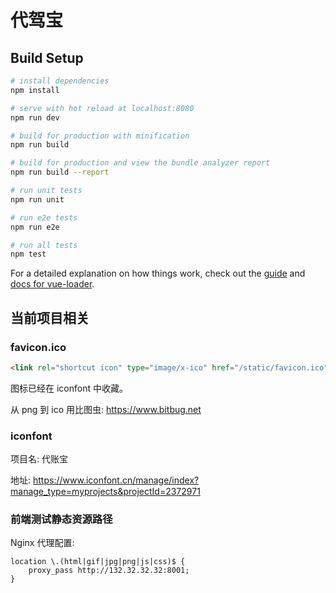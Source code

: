 # 代驾宝

## Build Setup

``` bash
# install dependencies
npm install

# serve with hot reload at localhost:8080
npm run dev

# build for production with minification
npm run build

# build for production and view the bundle analyzer report
npm run build --report

# run unit tests
npm run unit

# run e2e tests
npm run e2e

# run all tests
npm test
```

For a detailed explanation on how things work, check out the [guide](http://vuejs-templates.github.io/webpack/) and [docs for vue-loader](http://vuejs.github.io/vue-loader).

## 当前项目相关

### favicon.ico

```html
<link rel="shortcut icon" type="image/x-ico" href="/static/favicon.ico">
```

图标已经在 iconfont 中收藏。

从 png 到 ico 用比图虫: https://www.bitbug.net

### iconfont

项目名: 代账宝

地址: https://www.iconfont.cn/manage/index?manage_type=myprojects&projectId=2372971

### 前端测试静态资源路径

Nginx 代理配置:
```config
location \.(html|gif|jpg|png|js|css)$ {
    proxy_pass http://132.32.32.32:8001;
}
```
